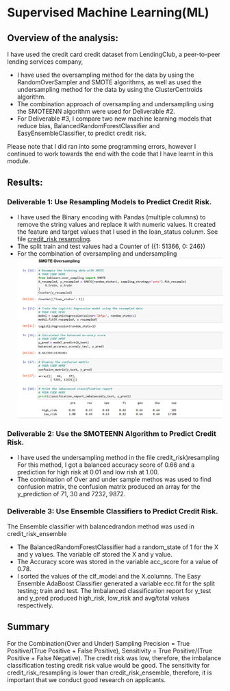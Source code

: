 # Supervised Machine Learning(ML)
## Overview of the analysis:
I have used the credit card credit dataset from LendingClub, a peer-to-peer lending services company,

- I have used the oversampling method for the data by using the RandomOverSampler and SMOTE algorithms, as well as used the undersampling method for the data by using the ClusterCentroids algorithm.
- The combination approach of oversampling and undersampling using the SMOTEENN algorithm were used for Deliverable #2.
- For Deliverable #3, I compare two new machine learning models that reduce bias, BalancedRandomForestClassifier and EasyEnsembleClassifier, to predict credit risk.

Please note that I did ran into some programming errors, however I continued to work towards the end with the code that I have learnt in this module.

## Results:
### Deliverable 1: Use Resampling Models to Predict Credit Risk.
- I have used the Binary encoding with Pandas (multiple columns) to remove the string values and replace it with numeric values. It created the feature and target values that I used in the loan_status colunm. See file [credit_risk resampling](https://github.com/Judyhm2/Supervised_ML/blob/main/credit_risk_resampling.ipynb).
- The split train and test values had a Counter of ({1: 51366, 0: 246})
- For the combination of oversampling and undersampling 
![](https://github.com/Judyhm2/Supervised_ML/blob/main/Oversample.png)
### Deliverable 2: Use the SMOTEENN Algorithm to Predict Credit Risk.
- I have used the undersampling method in the file credit_risk)resampling
For this method, I got a balanced accuracy score of 0.66 and a prediction for high risk at 0.01 and low rish at 1.00. 
- The combination of Over and under sample methos was used to find confusion matrix, the confusion matrix produced an array for the y_prediction of 71, 30 and 7232, 9872. 
### Deliverable 3: Use Ensemble Classifiers to Predict Credit Risk.
The Ensemble classifier with balancedrandon method was used in credit_risk_ensemble

- The BalancedRandomForestClassifier had a random_state of 1 for the X and y values. The variable clf stored the X and y value.
- The Accuracy score was stored in the variable acc_score for a value of 0.78.
- I sorted the values of the clf_model and the X.columns.
The Easy Ensemble AdaBoost Classifier generated a variable ecc.fit for the split testing; train and test.
The Imbalanced classification report for y_test and y_pred produced high_risk, low_risk and avg/total values respectively. 
## Summary
For the Combination(Over and Under) Sampling Precision = True Positive/(True Positive + False Positive), Sensitivity = True Positive/(True Positive + False Negative). The credit risk was low, therefore, the imbalance classification testing credit risk value would be good.
The sensitivity for credit_risk_resampling is lower than credit_risk_ensemble, therefore, it is important that we conduct good research on applicants.
